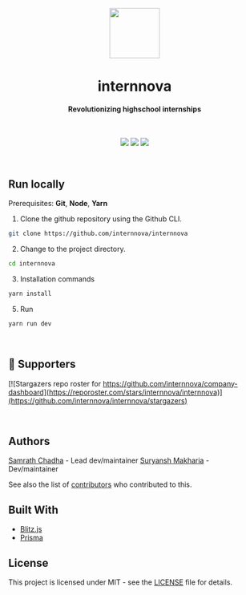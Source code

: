 <p align="center">
  <img src="https://internnova.co/_next/image?url=https%3A%2F%2Fsuper-static-assets.s3.amazonaws.com%2F6118b97e-9606-4e94-b835-fccc0f6270b3%2Fuploads%2Flogo%2Fa50a2ece-d113-4354-a6c6-37735c4f7eae.png&w=2048&q=80" width="100"/>
</p>
<h1 align="center">internnova</h1>
<h4 align="center">
Revolutionizing highschool internships</h1>
<br>
<p align="center">
<img src="https://img.shields.io/github/license/internnova/internnova">  <img src="https://img.shields.io/github/languages/top/internnova/internnova">
  <img src="https://img.shields.io/github/repo-size/internnova/internnova">
</p>
<br>

## Run locally

Prerequisites: **Git**, **Node**, **Yarn**

1. Clone the github repository using the Github CLI.

```sh
git clone https://github.com/internnova/internnova
```

2. Change to the project directory.

```sh
cd internnova
```

3. Installation commands

```sh
yarn install
```

5. Run

```sh
yarn run dev
```

<br>

## :clap: Supporters

[![Stargazers repo roster for https://github.com/internnova/company-dashboard](https://reporoster.com/stars/internnova/internnova)](https://github.com/internnova/internnova/stargazers)

<br>

## Authors

[Samrath Chadha](https://github.com/0xsamrath) - Lead dev/maintainer
[Suryansh Makharia](https://github.com/suryanshmak) - Dev/maintainer

See also the list of [contributors](https://github.com/internnova/contributors) who contributed to this.

## Built With

- [Blitz.js](https://blitzjs.com/)
- [Prisma](https://www.prisma.io/)

## License

This project is licensed under MIT - see the [LICENSE](LICENSE) file for details.

